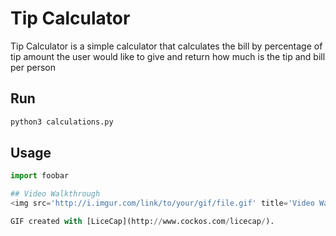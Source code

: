 # Tip Calculator

Tip Calculator is a simple calculator that calculates the bill by percentage of tip amount the user would like to give and return how much is the tip and bill per person

## Run

```bash
python3 calculations.py
```

## Usage

```python
import foobar

## Video Walkthrough
<img src='http://i.imgur.com/link/to/your/gif/file.gif' title='Video Walkthrough' width='' alt='Video Walkthrough' />

GIF created with [LiceCap](http://www.cockos.com/licecap/).
